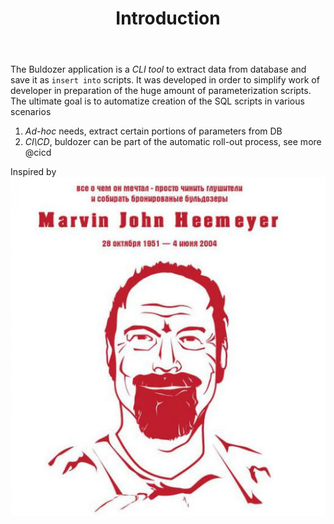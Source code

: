 ﻿---
uid: intro
title: Introduction
---

The Buldozer application is a *CLI tool* to extraсt data from database and save it as `insert into` scripts. It was developed in order to simplify work of developer in preparation of the huge amount of parameterization scripts. The ultimate goal is to automatize creation of the SQL scripts in various scenarios

1. *Ad-hoc* needs, extract certain portions of parameters from DB
2. *CI\CD*, buldozer can be part of the automatic roll-out process, see more @cicd


Inspired by 
![Fig1](../images/1465069243176030513.jpg)
